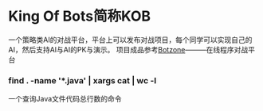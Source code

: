 # King Of Bots简称KOB
一个策略类AI的对战平台，平台上可以发布对战项目，每个同学可以实现自己的AI，然后支持AI与AI的PK与演示。
项目成品参考[Botzone](https://www.botzone.org.cn/)———在线程序对战平台

### find . -name '*.java' | xargs cat | wc -l
一个查询Java文件代码总行数的命令
